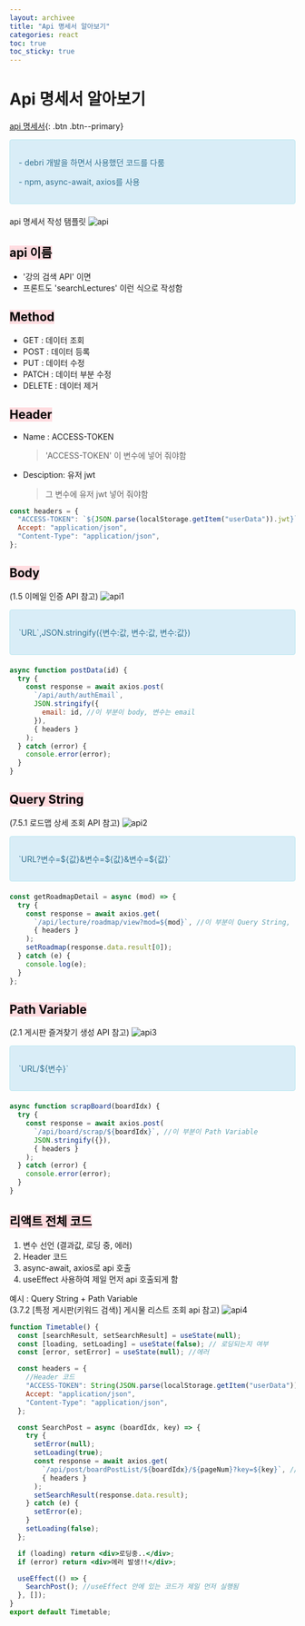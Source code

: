 ```yaml
---
layout: archivee
title: "Api 명세서 알아보기"
categories: react
toc: true
toc_sticky: true
---
```


# Api 명세서 알아보기

[api 명세서](https://docs.google.com/spreadsheets/d/1dScFIme0VD8pZt4yKv5j1plNpLYztUjDtZEzJF5tv-Q/edit#gid=712092116){: .btn .btn--primary}

<div style="padding: 15px; border: 1px solid transparent; border-color: transparent; margin-bottom: 20px; border-radius: 4px; color: #31708f; background-color: #d9edf7; border-color: #bce8f1;">
  <p>- debri 개발을 하면서 사용했던 코드를 다룸</p>
  <p>- npm, async-await, axios를 사용</p>
</div>

api 명세서 작성 탬플릿
![api](https://user-images.githubusercontent.com/63334368/212332842-7fd936ff-ea06-45de-9640-f0db01b22b8e.png)

## <mark style='background-color: #ffdce0'> api 이름 </mark>

- '강의 검색 API' 이면
- 프론트도 'searchLectures' 이런 식으로 작성함

## <mark style='background-color: #ffdce0'> Method </mark>

- GET : 데이터 조회
- POST : 데이터 등록
- PUT : 데이터 수정
- PATCH : 데이터 부분 수정
- DELETE : 데이터 제거

## <mark style='background-color: #ffdce0'> Header </mark>

- Name : ACCESS-TOKEN
  > 'ACCESS-TOKEN' 이 변수에 넣어 줘야함
- Desciption: 유저 jwt
  > 그 변수에 유저 jwt 넣어 줘야함

```jsx
const headers = {
  "ACCESS-TOKEN": `${JSON.parse(localStorage.getItem("userData")).jwt}`,
  Accept: "application/json",
  "Content-Type": "application/json",
};
```

## <mark style='background-color: #ffdce0'> Body </mark>

(1.5 이메일 인증 API 참고)
![api1](https://user-images.githubusercontent.com/63334368/212332846-2709df58-da51-4fc2-b4f7-a22c9f993da8.png)

<div style="padding: 15px; border: 1px solid transparent; border-color: transparent; margin-bottom: 20px; border-radius: 4px; color: #31708f; background-color: #d9edf7; border-color: #bce8f1;">
  <p>`URL`,JSON.stringify({변수:값, 변수:값, 변수:값})</p>
</div>

```jsx
async function postData(id) {
  try {
    const response = await axios.post(
      `/api/auth/authEmail`,
      JSON.stringify({
        email: id, //이 부분이 body, 변수는 email
      }),
      { headers }
    );
  } catch (error) {
    console.error(error);
  }
}
```

## <mark style='background-color: #ffdce0'> Query String </mark>

(7.5.1 로드맵 상세 조회 API 참고)
![api2](https://user-images.githubusercontent.com/63334368/212332873-9b2de12f-f988-4b42-a0bc-9f231522f8df.png)

<div style="padding: 15px; border: 1px solid transparent; border-color: transparent; margin-bottom: 20px; border-radius: 4px; color: #31708f; background-color: #d9edf7; border-color: #bce8f1;">
  <p>`URL?변수=${값}&변수=${값}&변수=${값}`</p>
</div>

```jsx
const getRoadmapDetail = async (mod) => {
  try {
    const response = await axios.get(
      `/api/lecture/roadmap/view?mod=${mod}`, //이 부분이 Query String, 변수는 mod
      { headers }
    );
    setRoadmap(response.data.result[0]);
  } catch (e) {
    console.log(e);
  }
};
```

## <mark style='background-color: #ffdce0'> Path Variable </mark>

(2.1 게시판 즐겨찾기 생성 API 참고)
![api3](https://user-images.githubusercontent.com/63334368/212332877-77cd2e42-6436-4e7d-bc94-f5bc487e2798.png)

<div style="padding: 15px; border: 1px solid transparent; border-color: transparent; margin-bottom: 20px; border-radius: 4px; color: #31708f; background-color: #d9edf7; border-color: #bce8f1;">
  <p>`URL/${변수}`</p>
</div>

```jsx
async function scrapBoard(boardIdx) {
  try {
    const response = await axios.post(
      `/api/board/scrap/${boardIdx}`, //이 부분이 Path Variable
      JSON.stringify({}),
      { headers }
    );
  } catch (error) {
    console.error(error);
  }
}
```

## <mark style='background-color: #ffdce0'> 리액트 전체 코드 </mark>

1. 변수 선언 (결과값, 로딩 중, 에러)
2. Header 코드
3. async-await, axios로 api 호출
4. useEffect 사용하여 제일 먼저 api 호출되게 함

예시 : Query String + Path Variable  
(3.7.2 [특정 게시판(키워드 검색)] 게시물 리스트 조회 api 참고)
![api4](https://user-images.githubusercontent.com/63334368/212332879-bf81f159-4729-48b6-98a6-14b47177c292.png)

```jsx
function Timetable() {
  const [searchResult, setSearchResult] = useState(null);
  const [loading, setLoading] = useState(false); // 로딩되는지 여부
  const [error, setError] = useState(null); //에러

  const headers = {
    //Header 코드
    "ACCESS-TOKEN": String(JSON.parse(localStorage.getItem("userData")).jwt),
    Accept: "application/json",
    "Content-Type": "application/json",
  };

  const SearchPost = async (boardIdx, key) => {
    try {
      setError(null);
      setLoading(true);
      const response = await axios.get(
        `/api/post/boardPostList/${boardIdx}/${pageNum}?key=${key}`, //${boardIdx}/${pageNum}는 Path Variable, ?key=${key}는 Query String
        { headers }
      );
      setSearchResult(response.data.result);
    } catch (e) {
      setError(e);
    }
    setLoading(false);
  };

  if (loading) return <div>로딩중..</div>;
  if (error) return <div>에러 발생!!</div>;

  useEffect(() => {
    SearchPost(); //useEffect 안에 있는 코드가 제일 먼저 실행됨
  }, []);
}
export default Timetable;
```

